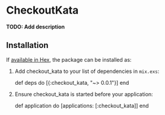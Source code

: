 # CheckoutKata

**TODO: Add description**

## Installation

If [available in Hex](https://hex.pm/docs/publish), the package can be installed as:

  1. Add checkout_kata to your list of dependencies in `mix.exs`:

        def deps do
          [{:checkout_kata, "~> 0.0.1"}]
        end

  2. Ensure checkout_kata is started before your application:

        def application do
          [applications: [:checkout_kata]]
        end
